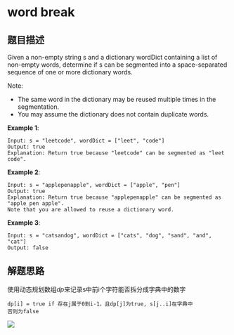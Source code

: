 # word break 
## 题目描述

Given a non-empty string s and a dictionary wordDict containing a list of non-empty words, determine if s can be segmented into a space-separated sequence of one or more dictionary words.

Note:



- The same word in the dictionary may be reused multiple times in the segmentation.
- You may assume the dictionary does not contain duplicate words.

**Example 1**:


    Input: s = "leetcode", wordDict = ["leet", "code"]
    Output: true
    Explanation: Return true because "leetcode" can be segmented as "leet code".

**Example 2**:

    Input: s = "applepenapple", wordDict = ["apple", "pen"]
    Output: true
    Explanation: Return true because "applepenapple" can be segmented as "apple pen apple".
    Note that you are allowed to reuse a dictionary word.

**Example 3**:

    Input: s = "catsandog", wordDict = ["cats", "dog", "sand", "and", "cat"]
    Output: false

## 解题思路

使用动态规划数组*dp*来记录s中前i个字符能否拆分成字典中的数字

    dp[i] = true if 存在j属于0到i-1，且dp[j]为true, s[j..i]在字典中
    否则为false

<img src="http://chart.googleapis.com/chart?cht=tx&chl=\Large dp[i]= test " style="border:none;">

